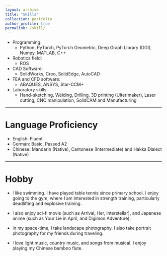 ```yaml
---
layout: archive
title: "Skills"
collection: portfolio
author_profile: true
permalink: /skill/ 
---
```


<!-- Skills -->
<!-- ====== -->
* Programming: 
  * Python, PyTorch, PyTorch Geometric, Deep Graph Library (DGI), Numpy, MATLAB, C++ 
* Robotics field: 
  * ROS
* CAD Software:
  * SolidWorks, Creo, SolidEdge, AutoCAD
* FEA and CFD software:
  * ABAQUES, ANSYS, Star-CCM+
* Laboratory skills:
  * Hand-sketching, Welding, Drilling, 3D printing (Ulterimaker), Laser cutting, CNC manipulation, SolidCAM and Manufacturing

<hr>

Language Proficiency
======
* English:  Fluent 
* German:  Basic, Passed A2
* Chinese: Mandarin (Native), Cantonese (Intermediate) and Hakka Dialect (Native)

<hr>

Hobby
======
<!-- I like:
* Swimming
* Table tennis
* Movie
* Photography
* Chinese bamboo flute
 -->

* I like swimming. I have played table tennis since primary school. I enjoy going to the gym, where I am interested in strength training, particularly deadlifting and explosive training. 

* I also enjoy sci-fi movie (such as Arrival, Her, Interstellar), and Japanese anime (such as Your Lie in April, and Digimon Adventure).

* In my space-time, I take landscape photography. I also take portrait photography for my friends during traveling.  

* I love light music, country music, and songs from musical. I enjoy playing my Chinese bamboo flute.
